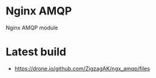 # Nginx AMQP

Nginx AMQP module

# Latest build
  * https://drone.io/github.com/ZigzagAK/ngx_amqp/files
